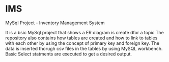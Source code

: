 # IMS
MySql Project - Inventory Management System

It is a bsic MySql project that shows a ER diagram is create dfor a topic The repository also contains how tables are created 
and how to link to tables with each other by using the concept of primary key and foreign key. The data is inserted thorugh csv files 
in the tables by using MySQL workbench. Basic Select statments are executed to get a desired output.
